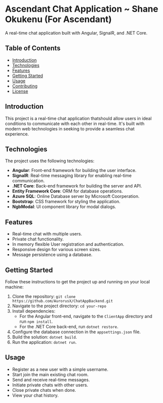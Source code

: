 # Ascendant Chat Application ~ Shane Okukenu (For Ascendant)

A real-time chat application built with Angular, SignalR, and .NET Core.

## Table of Contents
- [Introduction](#introduction)
- [Technologies](#technologies)
- [Features](#features)
- [Getting Started](#getting-started)
- [Usage](#usage)
- [Contributing](#contributing)
- [License](#license)

## Introduction

This project is a real-time chat application thatshould allow users in ideal conditions to communicate with each other in real-time. 
It's built with modern web technologies in seeking to provide a seamless chat experience.

## Technologies

The project uses the following technologies:

- **Angular**: Front-end framework for building the user interface.
- **SignalR**: Real-time messaging library for enabling real-time communication.
- **.NET Core**: Back-end framework for building the server and API.
- **Entity Framework Core**: ORM for database operations.
- **Azure SQL**: Online Database server by Microsoft Coorperation.
- **Bootstrap**: CSS framework for styling the application.
- **NgbModal**: UI component library for modal dialogs.

## Features

- Real-time chat with multiple users.
- Private chat functionality.
- In memory flexible User registration and authentication.
- Responsive design for various screen sizes.
- Message persistence using a database.

## Getting Started

Follow these instructions to get the project up and running on your local machine:

1. Clone the repository: `git clone https://github.com/AurorusX/ChatAppBackend.git`
2. Navigate to the project directory: `cd your-repo`
3. Install dependencies:
   - For the Angular front-end, navigate to the `ClientApp` directory and run `npm install`.
   - For the .NET Core back-end, run `dotnet restore`.
4. Configure the database connection in the `appsettings.json` file.
5. Build the solution: `dotnet build`.
6. Run the application: `dotnet run`.

## Usage

- Register as a new user with a simple username.
- Start join the main existing chat room.
- Send and receive real-time messages.
- Initiate private chats with other users.
- Close private chats when done.
- View your chat history.



